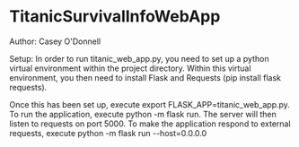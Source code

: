 # TitanicSurvivalInfoWebApp

Author: Casey O'Donnell

Setup:
In order to run titanic\_web_app.py, you need to set up a python virtual environment
within the project directory. Within this virtual environment, you then need to install
Flask and Requests (pip install flask requests).

Once this has been set up, execute export FLASK\_APP=titanic\_web_app.py.
To run the application, execute python -m flask run. The server will then
listen to requests on port 5000. To make the application respond to external
requests, execute python -m flask run --host=0.0.0.0